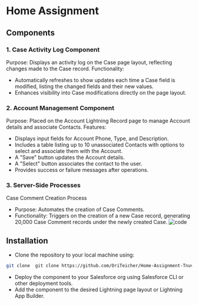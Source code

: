 
# Home Assignment 

## Components
### 1. Case Activity Log Component
Purpose: Displays an activity log on the Case page layout, reflecting changes made to the Case record.
Functionality:
- Automatically refreshes to show updates each time a Case field is modified, listing the changed fields and their new values.
- Enhances visibility into Case modifications directly on the page layout.
  
### 2. Account Management Component
Purpose: Placed on the Account Lightning Record page to manage Account details and associate Contacts.
Features:
- Displays input fields for Account Phone, Type, and Description.
- Includes a table listing up to 10 unassociated Contacts with options to select and associate them with the Account.
- A "Save" button updates the Account details.
- A "Select" button associates the contact to the user. 
- Provides success or failure messages after operations.
  
### 3. Server-Side Processes
Case Comment Creation Process
- Purpose: Automates the creation of Case Comments.
- Functionality: Triggers on the creation of a new Case record, generating 20,000 Case Comment records under the newly created Case.
![code](https://github.com/OriTeicher/Home-Assignment-Tnuva/assets/101281765/72e6d11b-1484-4a3b-9205-8bd99c43a28a)

## Installation
- Clone the repository to your local machine using:
```bash
git clone  git clone https://github.com/OriTeicher/Home-Assignment-Tnuva.git
```
- Deploy the component to your Salesforce org using Salesforce CLI or other deployment tools.
- Add the component to the desired Lightning page layout or Lightning App Builder.

